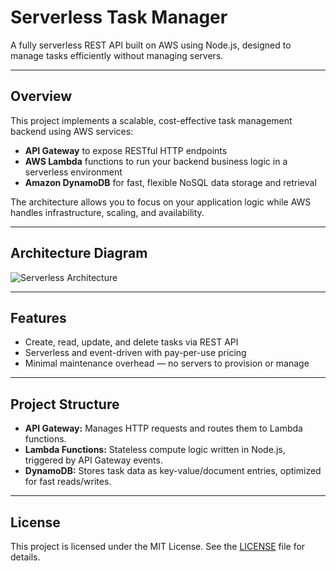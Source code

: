 # Serverless Task Manager

A fully serverless REST API built on AWS using Node.js, designed to manage tasks efficiently without managing servers.

---

## Overview

This project implements a scalable, cost-effective task management backend using AWS services:

- **API Gateway** to expose RESTful HTTP endpoints  
- **AWS Lambda** functions to run your backend business logic in a serverless environment  
- **Amazon DynamoDB** for fast, flexible NoSQL data storage and retrieval  

The architecture allows you to focus on your application logic while AWS handles infrastructure, scaling, and availability.

---

## Architecture Diagram

![Serverless Architecture](https://github.com/user-attachments/assets/e7dc4469-40f3-4588-b6d7-fb7bc5524dd0)

---

## Features

- Create, read, update, and delete tasks via REST API  
- Serverless and event-driven with pay-per-use pricing  
- Minimal maintenance overhead — no servers to provision or manage  

---

## Project Structure

- **API Gateway:** Manages HTTP requests and routes them to Lambda functions.  
- **Lambda Functions:** Stateless compute logic written in Node.js, triggered by API Gateway events.  
- **DynamoDB:** Stores task data as key-value/document entries, optimized for fast reads/writes.


---

## License

This project is licensed under the MIT License. See the [LICENSE](LICENSE) file for details.
